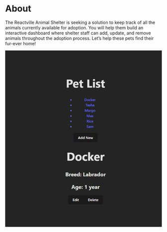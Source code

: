 # About
The Reactville Animal Shelter is seeking a solution to keep track of all the animals currently available for adoption. You will help them build an interactive dashboard where shelter staff can add, update, and remove animals throughout the adoption process. Let’s help these pets find their fur-ever home!

![](./public/Pets.png)
